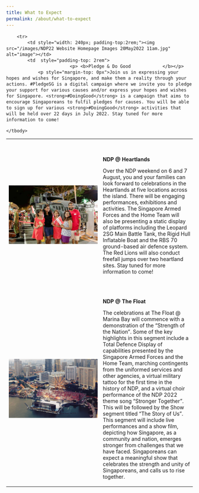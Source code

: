 ```yaml
---
title: What to Expect
permalink: /about/what-to-expect
---
```

<style>
@media all and (max-width: 768px) {
			tr {
				width: 92vw !important;
	     display: flex;
		   flex-direction: column;
	align-items: center;
	  }
	
	td {
			width: 87% !important;
	   
	}
	
	td p {
		padding-right: 0px !important;
	padding-left: 0px !important;
	}
	}
	</style>



<table>
    <tbody>
        <tr>
            <td style="width: 240px; padding-top:2rem;"><img src="/images/NDP22 Website Homepage Images 20May2022 11am2.jpg" alt="image"></td>
            <td style="padding-top: 2rem">
							<p> <b>NDP @ Heartlands</b></p>
                <p style="margin-top: 0px">Over the NDP weekend on 6 and 7 August, you and your families can look forward to celebrations in the Heartlands at five locations across the island. There will be engaging performances, exhibitions and activities. The Singapore Armed Forces and the Home Team will also be presenting a static display of platforms including the Leopard 2SG Main Battle Tank, the Rigid Hull Inflatable Boat and the RBS 70 ground-based air defence system. The Red Lions will also conduct freefall jumps over two heartland sites. Stay tuned for more information to come!</p>
            </td>
        </tr>
        <tr>
            <td style="width: 240px; padding-top:2rem;"><img src="/images/NDP22 Website 24May20222.jpg" alt="image"></td>
            <td  style="padding-top: 2rem">
							<p><b>NDP @ The Float</b></p>
                <p style="margin-top: 0px">The celebrations at The Float @ Marina Bay will commence with a demonstration of the “Strength of the Nation”. Some of the key highlights in this segment include a Total Defence Display of capabilities presented by the Singapore Armed Forces and the Home Team, marching contingents from the uniformed services and other agencies, a virtual military tattoo for the first time in the history of NDP, and a virtual choir performance of the NDP 2022 theme song “Stronger Together”. This will be followed by the Show segment <span class="red-ttext">titled “The Story of Us”</span>. This segment will include live performances and a show film, depicting how Singapore, as a community and nation, emerges stronger from challenges that we have faced. Singaporeans can expect a meaningful show that celebrates the strength and unity of Singaporeans, and calls us to rise together.</p>
            </td>
        </tr>

        <tr>
            <td style="width: 240px; padding-top:2rem;"><img src="/images/NDP22 Website Homepage Images 20May2022 11am.jpg" alt="image"></td>
            <td  style="padding-top: 2rem">
							<p> <b>Pledge & Do Good            </b></p>
                <p style="margin-top: 0px">Join us in expressing your hopes and wishes for Singapore, and make them a reality through your actions. #PledgeSG is a digital campaign where we invite you to pledge your support for various causes and/or express your hopes and wishes for Singapore. <strong>#DoingGood</strong> is a campaign that aims to encourage Singaporeans to fulfil pledges for causes. You will be able to sign up for various <strong>#DoingGood</strong> activities that will be held over 22 days in July 2022. Stay tuned for more information to come!
</p>
            </td>
        </tr>

      
        
    </tbody>
</table>